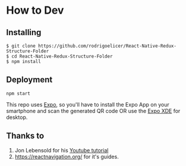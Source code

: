 # How to Dev
## Installing
```
$ git clone https://github.com/rodrigoelicer/React-Native-Redux-Structure-Folder
$ cd React-Native-Redux-Structure-Folder
$ npm install
```

## Deployment
```
npm start
```
This repo uses [Expo](https://expo.io/), so you'll have to install the Expo App on your smartphone and scan the generated QR code OR use the [Expo XDE](https://github.com/expo/xde) for desktop.

## Thanks to
1. Jon Lebensold for his [Youtube tutorial](https://www.youtube.com/watch?v=3msLwu25SQY&list=PLk083BmAphjtGWyZUuo1BiCS_ZAgps6j5)
1. https://reactnavigation.org/ for it's guides.
